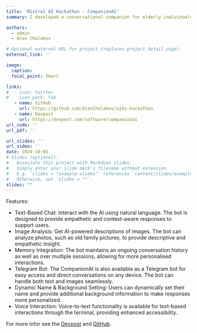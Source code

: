 ```yaml
---
title: 'Mistral AI Hackathon - CompanionAI'
summary: I developed a conversational companion for elderly individuals and those with memory challenges. The companion, implemented as a Telegram bot and using Mistral AI LLMs as backend, maintains conversational history and is designed to be empathetic toward the user.

authors:
  - admin
  - Alex Chalakov

# Optional external URL for project (replaces project detail page).
external_link: ''

image:
  caption: 
  focal_point: Smart

links:
#  - icon: twitter
#    icon_pack: fab
   - name: GitHub
     url: https://github.com/AlexChalakov/a16z-hackathon
   - name: Devpost
     url: https://devpost.com/software/companionai
url_code: ''
url_pdf: ''

url_slides: ''
url_video: ''
date: 2024-10-05
# Slides (optional).
#   Associate this project with Markdown slides.
#   Simply enter your slide deck's filename without extension.
#   E.g. `slides = "example-slides"` references `content/slides/example-slides.md`.
#   Otherwise, set `slides = ""`.
slides: ""
---
```


Features:

 - Text-Based Chat: Interact with the AI using natural language. The bot is designed to provide empathetic and context-aware responses to support users.
 - Image Analysis: Get AI-powered descriptions of images. The bot can analyze photos, such as old family pictures, to provide descriptive and empathetic insight.
 - Memory Integration: The bot maintains an ongoing conversation history as well as over multiple sessions, allowing for more personalised interactions.
 - Telegram Bot: The CompanionAI is also available as a Telegram bot for easy access and direct conversations on any device. The bot can handle both text and images seamlessly.
 - Dynamic Name & Background Setting: Users can dynamically set their name and provide additional background information to make responses more personalized.
 - Voice Interaction: Voice-to-text functionality is available for text-based interactions through the terminal, providing enhanced accessibility.

For more infor see the [Devpost](https://devpost.com/software/companionai) and [GitHub](https://github.com/AlexChalakov/a16z-hackathon).
